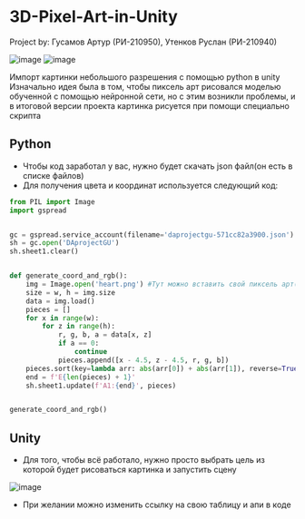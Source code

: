 # 3D-Pixel-Art-in-Unity
Project by: Гусамов Артур (РИ-210950), Утенков Руслан (РИ-210940)

![image](https://user-images.githubusercontent.com/77449049/207890956-f87ee465-824f-4b93-b877-c0d3689ba255.png)
![image](https://user-images.githubusercontent.com/77449049/207891219-00ce08fb-491f-4c25-a1f4-3f48a88fe295.png)

Импорт картинки небольшого разрешения с помощью python в unity
Изначально идея была в том, чтобы пиксель арт рисовался моделью обученной с помощью нейронной сети, но с этим возникли проблемы,
и в итоговой версии проекта картинка рисуется при помощи специально скрипта

## Python
- Чтобы код заработал у вас, нужно будет скачать json файл(он есть в списке файлов)
- Для получения цвета и координат используется следующий код:
```py
from PIL import Image
import gspread


gc = gspread.service_account(filename='daprojectgu-571cc82a3900.json') #Для корректной работы с Excel была настроена связь через cloud.Google
sh = gc.open('DAprojectGU')
sh.sheet1.clear()


def generate_coord_and_rgb():
    img = Image.open('heart.png') #Тут можно вставить свой пиксель арт(для корректного отображения стоит использовать арты не более 16x16 пикселей)
    size = w, h = img.size
    data = img.load()
    pieces = []
    for x in range(w):
        for z in range(h):
            r, g, b, a = data[x, z]
            if a == 0:
                continue
            pieces.append([x - 4.5, z - 4.5, r, g, b])
    pieces.sort(key=lambda arr: abs(arr[0]) + abs(arr[1]), reverse=True)
    end = f'E{len(pieces) + 1}'
    sh.sheet1.update(f'A1:{end}', pieces)


generate_coord_and_rgb()
```
## Unity
- Для того, чтобы всё работало, нужно просто выбрать цель из которой будет рисоваться картинка и запустить сцену

![image](https://user-images.githubusercontent.com/77449049/207891540-212a3473-fe5c-459e-9797-6ffdaa500904.png)

- При желании можно изменить ссылку на свою таблицу и апи в коде
